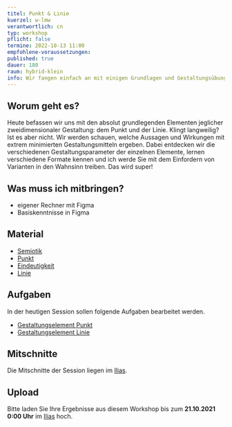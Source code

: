 ```yaml
---
titel: Punkt & Linie
kuerzel: w-lmw
verantwortlich: cn
typ: workshop
pflicht: false
termine: 2022-10-13 11:00
empfohlene-voraussetzungen:
published: true
dauer: 180
raum: hybrid-klein
info: Wir fangen einfach an mit einigen Grundlagen und Gestaltungsübungen rund um Punkt & Linie.
---
```


## Worum geht es?
Heute befassen wir uns mit den absolut grundlegenden Elementen jeglicher zweidimensionaler Gestaltung: dem Punkt und der Linie. Klingt langweilig? Ist es aber nicht. Wir werden schauen, welche Aussagen und Wirkungen mit extrem minimierten Gestaltungsmitteln ergeben. Dabei entdecken wir die verschiedenen Gestaltungsparameter der einzelnen Elemente, lernen verschiedene Formate kennen und ich werde Sie mit dem Einfordern von Varianten in den Wahnsinn treiben. Das wird super!

## Was muss ich mitbringen?
- eigener Rechner mit Figma
- Basiskenntnisse in Figma


## Material
- [Semiotik](https://cnoss.github.io/slides/presentations/screendesign/semiotik/)
- [Punkt](https://cnoss.github.io/slides/presentations/screendesign/punkt/)
- [Eindeutigkeit](../../download/workshops/punkt-linie/030-eindeutigkeit.pdf)
- [Linie](../../download/workshops/punkt-linie/040-Linie.pdf)


## Aufgaben
In der heutigen Session sollen folgende Aufgaben bearbeitet werden.
- [Gestaltungselement Punkt](/mi-bachelor-screendesign/assignments/workshop-001-punkt/)
- [Gestaltungselement Linie](/mi-bachelor-screendesign/assignments/workshop-001-linie/)

## Mitschnitte
Die Mitschnitte der Session liegen im [Ilias](https://ilias.th-koeln.de/goto.php?target=fold_2049885&client_id=ILIAS_FH_Koeln).

## Upload
Bitte laden Sie Ihre Ergebnisse aus diesem Workshop bis zum **21.10.2021 0:00 Uhr** im [Ilias](https://ilias.th-koeln.de/goto.php?target=exc_1179477&client_id=ILIAS_FH_Koeln) hoch.

<!--
## Sie haben keinen Rechner?
Kein Problem, denn wir haben welche. Allerdings nur Macs. Uuuuuhh. Wenn Sie einen brauchen, bitte rechtzeitig an Volker Schaefer wenden. Unsere Rechner können nur für die Workshops und Trainings ausgeliehen werden. Im MI Pool stehen aber immer Rechner für Sie bereit.
-->
